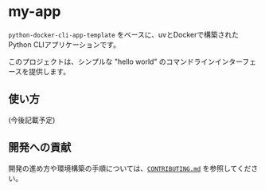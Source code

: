 # my-app

`python-docker-cli-app-template` をベースに、uvとDockerで構築されたPython CLIアプリケーションです。

このプロジェクトは、シンプルな "hello world" のコマンドラインインターフェースを提供します。

## 使い方

(今後記載予定)

## 開発への貢献

開発の進め方や環境構築の手順については、[`CONTRIBUTING.md`](../docs/CONTRIBUTING.md) を参照してください。
